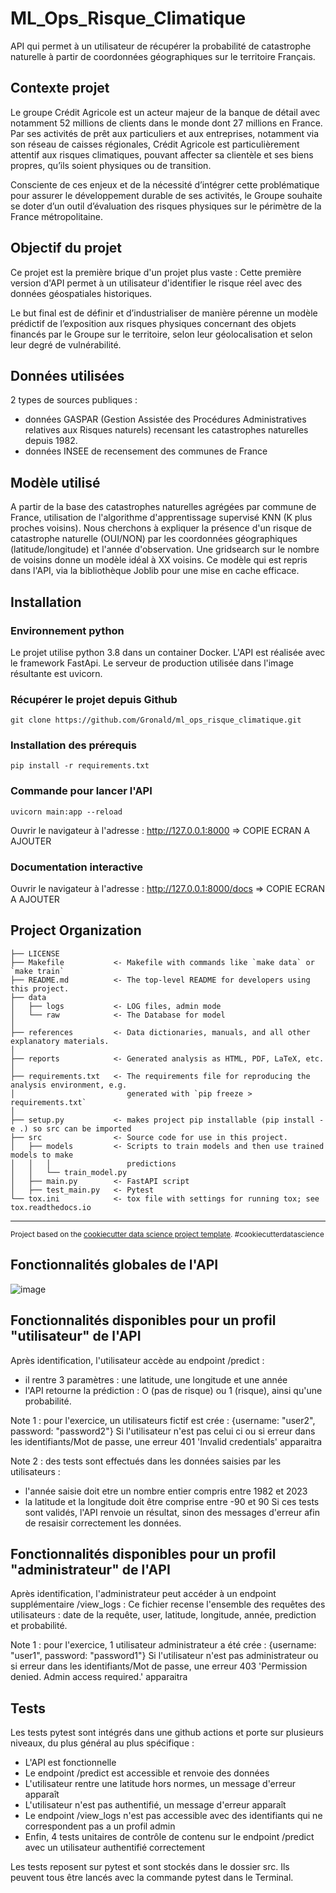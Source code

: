 ML_Ops_Risque_Climatique
==============================

API qui permet à un utilisateur de récupérer la probabilité de catastrophe naturelle à partir de coordonnées géographiques sur le territoire Français.


Contexte projet 
------------

Le groupe Crédit Agricole est un acteur majeur de la banque de détail avec notamment 52 millions de clients dans le monde dont 27 millions en France.
Par ses activités de prêt aux particuliers et aux entreprises, notamment via son réseau de caisses régionales, Crédit Agricole est particulièrement attentif aux risques climatiques, pouvant affecter sa clientèle et ses biens propres, qu’ils soient physiques ou de transition.

Consciente de ces enjeux et de la nécessité d’intégrer cette problématique pour assurer le développement durable de ses activités, le Groupe souhaite se doter d’un outil d’évaluation des risques physiques sur le périmètre de la France métropolitaine.


Objectif du projet 
------------

Ce projet est la première brique d'un projet plus vaste : 
Cette première version d'API permet à un utilisateur d'identifier le risque réel avec des données géospatiales historiques.

Le but final est de définir et d’industrialiser de manière pérenne un modèle prédictif de l’exposition aux risques physiques concernant des objets financés par le Groupe sur le territoire, selon leur géolocalisation et selon leur degré de vulnérabilité.


Données utilisées
------------

2 types de sources publiques :
- données GASPAR (Gestion Assistée des Procédures Administratives relatives aux Risques naturels) recensant les catastrophes naturelles depuis 1982.
- données INSEE de recensement des communes de France

  
Modèle utilisé
------------

A partir de la base des catastrophes naturelles agrégées par commune de France, utilisation de l'algorithme d'apprentissage supervisé KNN (K plus proches voisins).
Nous cherchons à expliquer la présence d'un risque de catastrophe naturelle (OUI/NON) par les coordonnées géographiques (latitude/longitude) et l'année d'observation.
Une gridsearch sur le nombre de voisins donne un modèle idéal à XX voisins. 
Ce modèle qui est repris dans l'API, via la bibliothèque Joblib pour une mise en cache efficace.


Installation
------------

### Environnement python
Le projet utilise python 3.8 dans un container Docker.
L'API est réalisée avec le framework FastApi.
Le serveur de production utilisée dans l'image résultante est uvicorn.

### Récupérer le projet depuis Github
```
git clone https://github.com/Gronald/ml_ops_risque_climatique.git
```

### Installation des prérequis
```
pip install -r requirements.txt
```

### Commande pour lancer l'API
```
uvicorn main:app --reload
```

Ouvrir le navigateur à l'adresse : 
http://127.0.0.1:8000
=> COPIE ECRAN A AJOUTER

### Documentation interactive
Ouvrir le navigateur à l'adresse : 
http://127.0.0.1:8000/docs
=> COPIE ECRAN A AJOUTER


Project Organization
------------

    ├── LICENSE
    ├── Makefile           <- Makefile with commands like `make data` or `make train`
    ├── README.md          <- The top-level README for developers using this project.
    ├── data
    │   ├── logs           <- LOG files, admin mode
    │   └── raw            <- The Database for model
    │
    ├── references         <- Data dictionaries, manuals, and all other explanatory materials.
    │
    ├── reports            <- Generated analysis as HTML, PDF, LaTeX, etc.
    │
    ├── requirements.txt   <- The requirements file for reproducing the analysis environment, e.g.
    │                         generated with `pip freeze > requirements.txt`
    │
    ├── setup.py           <- makes project pip installable (pip install -e .) so src can be imported
    ├── src                <- Source code for use in this project.
    │   ├── models         <- Scripts to train models and then use trained models to make
    │   │   │                 predictions
    │   │   └── train_model.py
    │   ├── main.py        <- FastAPI script
    │   ├── test_main.py   <- Pytest    
    └── tox.ini            <- tox file with settings for running tox; see tox.readthedocs.io


--------

<p><small>Project based on the <a target="_blank" href="https://drivendata.github.io/cookiecutter-data-science/">cookiecutter data science project template</a>. #cookiecutterdatascience</small></p>


Fonctionnalités globales de l'API
------------


![image](https://github.com/Gronald/ml_ops_risque_climatique/assets/19773220/490a485a-ecb3-45c0-b667-7a133c740309)



Fonctionnalités disponibles pour un profil "utilisateur" de l'API
------------

Après identification, l'utilisateur accède au endpoint /predict :
- il rentre 3 paramètres : une latitude, une longitude et une année
- l'API retourne la prédiction : O (pas de risque) ou 1 (risque), ainsi qu'une probabilité.

Note 1 : pour l'exercice, un utilisateurs fictif est crée : {username: "user2", password: "password2"}
Si l'utilisateur n'est pas celui ci ou si erreur dans les identifiants/Mot de passe, une erreur 401 'Invalid credentials' apparaitra

Note 2 : des tests sont effectués dans les données saisies par les utilisateurs :
- l'année saisie doit etre un nombre entier compris entre 1982 et 2023
- la latitude et la longitude doit être comprise entre -90 et 90
Si ces tests sont validés, l'API renvoie un résultat, sinon des messages d'erreur afin de resaisir correctement les données.


Fonctionnalités disponibles pour un profil "administrateur" de l'API
------------

Après identification, l'administrateur peut accéder à un endpoint supplémentaire /view_logs :
Ce fichier recense l'ensemble des requêtes des utilisateurs : date de la requête, user, latitude, longitude, année, prediction et probabilité.

Note 1 : pour l'exercice, 1 utilisateur administrateur a été crée : {username: "user1", password: "password1"}
Si l'utilisateur n'est pas administrateur ou si erreur dans les identifiants/Mot de passe, une erreur 403 'Permission denied. Admin access required.' apparaitra


Tests
------------

Les tests pytest sont intégrés dans une github actions et porte sur plusieurs niveaux, du plus général au plus spécifique :
- L'API est fonctionnelle
- Le endpoint /predict est accessible et renvoie des données
- L'utilisateur rentre une latitude hors normes, un message d'erreur apparaît
- L'utilisateur n'est pas authentifié, un message d'erreur apparaît
- Le endpoint /view_logs n'est pas accessible avec des identifiants qui ne correspondent pas a un profil admin
- Enfin, 4 tests unitaires de contrôle de contenu sur le endpoint /predict avec un utilisateur authentifié correctement

Les tests reposent sur pytest et sont stockés dans le dossier src. 
Ils peuvent tous être lancés avec la commande pytest dans le Terminal.




